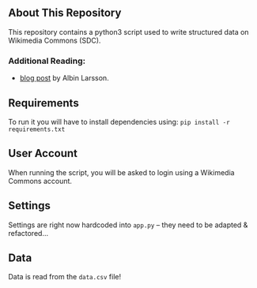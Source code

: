 ## About This Repository
This repository contains a python3 script used to write structured data on Wikimedia Commons (SDC). 

### Additional Reading:
* [blog post](https://byabbe.se/2020/09/15/writing-structured-data-on-commons-with-python) by Albin Larsson.

## Requirements

To run it you will have to install dependencies using:
`pip install -r requirements.txt`

## User Account

When running the script, you will be asked to login using a Wikimedia Commons account.

## Settings

Settings are right now hardcoded into `app.py` – they need to be adapted & refactored…

## Data

Data is read from the `data.csv` file!